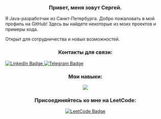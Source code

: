 <div align="center">
  <h3>Привет, меня зовут Сергей.</h3>
</div>

Я Java-разработчик из Санкт-Петербурга. Добро пожаловать в мой профиль на GitHub! Здесь вы найдете некоторые из моих проектов и примеры кода.

 Открыт для сотрудничества и новых возможностей.

 <div align="center">
  <h3>Контакты для связи:</h3>
</div>

<div id="badges">
  <a href="https://www.linkedin.com/in/see1rg/">
    <img src="https://img.shields.io/badge/LinkedIn-blue?style=for-the-badge&logo=linkedin&logoColor=white" alt="LinkedIn Badge"/>
  </a>
  <a href="https://t.me/see1rg">
    <img src="https://img.shields.io/badge/Telegram-blue?style=for-the-badge&logo=telegram&logoColor=white" alt="Telegram Badge"/>
  </a>
</div>

<div align="center">
 <h3>Мои навыки:</h3>
   <a href="https://skillicons.dev">
    <img src="https://skillicons.dev/icons?i=java,git,docker,postgres,postman,spring,hibernate"/>
  </a>
</div>


<div align="center">
  <h3>Присоединяйтесь ко мне на LeetCode:</h3>
  <a href="https://leetcode.com/see1rg/">
    <img src="https://img.shields.io/badge/LeetCode-FFA116?style=for-the-badge&logo=leetcode&logoColor=white" alt="LeetCode Badge"/>
  </a>
</div>



